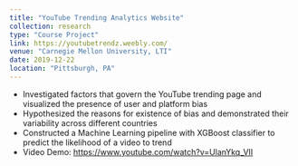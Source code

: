 ```yaml
---
title: "YouTube Trending Analytics Website"
collection: research
type: "Course Project"
link: https://youtubetrendz.weebly.com/
venue: "Carnegie Mellon University, LTI"
date: 2019-12-22
location: "Pittsburgh, PA"
---
```

- Investigated factors that govern the YouTube trending page and visualized the presence of user and platform bias
- Hypothesized the reasons for existence of bias and demonstrated their variability across different countries
- Constructed a Machine Learning pipeline with XGBoost classifier to predict the likelihood of a video to trend
- Video Demo: https://www.youtube.com/watch?v=UlanYkq_VII

